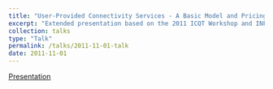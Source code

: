 ```yaml
---
title: "User-Provided Connectivity Services - A Basic Model and Pricing Strategies"
excerpt: "Extended presentation based on the 2011 ICQT Workshop and INFOCOM 2012 mini-conference papers"
collection: talks
type: "Talk"
permalink: /talks/2011-11-01-talk
date: 2011-11-01
---
```


[Presentation](/files/UPC_talk.pdf)

